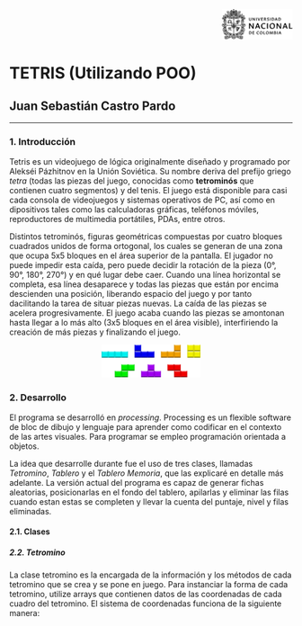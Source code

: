 <p align="right"><img src="unal.png" width="25%"></p>

# TETRIS (Utilizando POO)
## Juan Sebastián Castro Pardo

___

### 1. Introducción

Tetris es un videojuego de lógica originalmente diseñado y programado por Alekséi Pázhitnov en la Unión Soviética. Su nombre deriva del prefijo griego *tetra* (todas las piezas del juego, conocidas como **tetrominós** que contienen cuatro segmentos) y del tenis. El juego está disponible para casi cada consola de videojuegos y sistemas operativos de PC, así como en dipositivos tales como las calculadoras gráficas, teléfonos móviles, reproductores de multimedia portátiles, PDAs, entre otros.

Distintos tetrominós, figuras geométricas compuestas por cuatro bloques cuadrados unidos de forma ortogonal, los cuales se generan de una zona que ocupa 5x5 bloques en el área superior de la pantalla. El jugador no puede impedir esta caída, pero puede decidir la rotación de la pieza (0°, 90°, 180°, 270°) y en qué lugar debe caer. Cuando una línea horizontal se completa, esa línea desaparece y todas las piezas que están por encima descienden una posición, liberando espacio del juego y por tanto dacilitando la tarea de situar piezas nuevas. La caída de las piezas se acelera progresivamente. El juego acaba cuando las piezas se amontonan hasta llegar a lo más alto (3x5 bloques en el área visible), interfiriendo la creación de más piezas y finalizando el juego.

<p align="center"><img src="Tetrominoes_IJLO_STZ_Worlds.svg" width="35%"></p>

### 2. Desarrollo

El programa se desarrolló en *processing*. Processing es un flexible software de bloc de dibujo y lenguaje para aprender como codificar en el contexto de las artes visuales. Para programar se empleo programación orientada a objetos.

La idea que desarrolle durante fue el uso de tres clases, llamadas *Tetromino*, *Tablero* y el *Tablero Memoria*, que las explicaré en detalle más adelante. La versión actual del programa es capaz de generar fichas aleatorias, posicionarlas en el fondo del tablero, apilarlas y eliminar las filas cuando estan estas se completen y llevar la cuenta del puntaje, nivel y filas eliminadas.

#### 2.1. Clases
##### 2.2. Tetromino

La clase tetromino es la encargada de la información y los métodos de cada tetromino que se crea y se pone en juego. Para instanciar la forma de cada tetromino, utilize arrays que contienen datos de las coordenadas de cada cuadro del tetromino. El sistema de coordenadas funciona de la siguiente manera:

